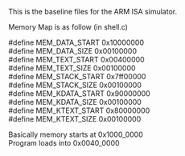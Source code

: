 This is the baseline files for the ARM ISA simulator.

Memory Map is as follow (in shell.c)

#define MEM_DATA_START  0x10000000<br>
#define MEM_DATA_SIZE   0x00100000<br>
#define MEM_TEXT_START  0x00400000<br>
#define MEM_TEXT_SIZE   0x00100000<br>
#define MEM_STACK_START 0x7ff00000<br>
#define MEM_STACK_SIZE  0x00100000<br>
#define MEM_KDATA_START 0x90000000<br>
#define MEM_KDATA_SIZE  0x00100000<br>
#define MEM_KTEXT_START 0x80000000<br>
#define MEM_KTEXT_SIZE  0x00100000<br>

Basically memory starts at 0x1000_0000<br>
Program loads into 0x0040_0000<br>




